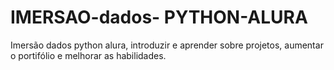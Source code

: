# IMERSAO-dados- PYTHON-ALURA
Imersão dados python alura, introduzir e aprender sobre projetos, aumentar o portifólio e melhorar as habilidades.

